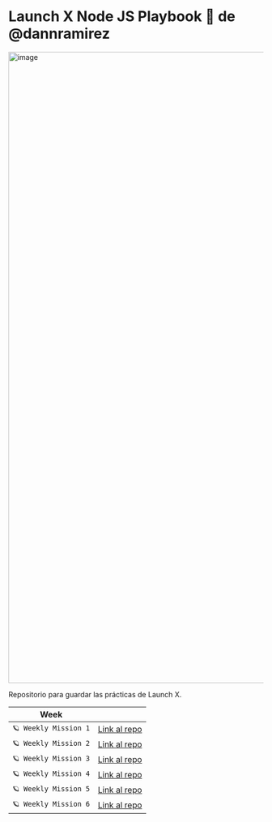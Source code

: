 # Launch X Node JS Playbook 🚀 de @dannramirez

<img width="1247" alt="image" src="https://user-images.githubusercontent.com/17634377/159151704-8949639b-ae5f-405a-a8b8-8d97f3f150cd.png">

Repositorio para guardar las prácticas de Launch X.



| Week                    |                                                                                            |
| ----------------------- | -----------------------------------------------------------------------------------------: |
| `🪐 Weekly Mission 1` | [Link al repo](https://github.com/dannramirez/playbook/tree/main/weekly_mission_1) |
| `🪐 Weekly Mission 2` | [Link al repo](https://github.com/dannramirez/playbook/tree/main/weekly_mission_2) |
| `🪐 Weekly Mission 3` | [Link al repo](https://github.com/dannramirez/playbook/tree/main/weekly_mission_3) |
| `🪐 Weekly Mission 4` | [Link al repo](https://github.com/dannramirez/playbook/tree/main/weekly_mission_4) |
| `🪐 Weekly Mission 5` | [Link al repo](https://github.com/dannramirez/playbook/tree/main/weekly_mission_5) |
| `🪐 Weekly Mission 6` | [Link al repo](https://github.com/dannramirez/playbook/tree/main/weekly_mission_6) |
